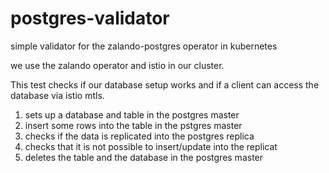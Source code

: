 # postgres-validator
simple validator for the zalando-postgres operator in kubernetes

we use the zalando operator and istio in our cluster.

This test checks if our database setup works and if a client can access the database via istio mtls.


1. sets up a database and table in the postgres master
1. insert some rows into the table in the pstgres master
1. checks if the data is replicated into the postgres replica
1. checks that it is not possible to insert/update into the replicat
1. deletes the table and the database in the postgres master



